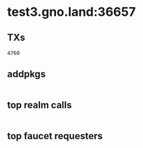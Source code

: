 # test3.gno.land:36657

## TXs
```
4760
```

## addpkgs
```
```

## top realm calls
```
```

## top faucet requesters
```
```


